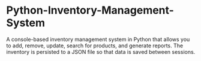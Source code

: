 # Python-Inventory-Management-System
A console-based inventory management system in Python that allows you to add, remove, update, search for products, and generate reports. The inventory is persisted to a JSON file so that data is saved between sessions.
